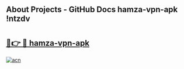 ## About Projects - GitHub Docs hamza-vpn-apk !ntzdv

# <h2><a href="https://andorid.site?title=hamza-vpn-apk&ref=14PRO">🔗👉 🔴 hamza-vpn-apk</a></h2>

[![acn](https://github.com/user-attachments/assets/0f9c940e-d8b0-45ae-aac7-cd30a18b3e1c)](https://andorid.site?title=hamza-vpn-apk&ref=14PRO)

